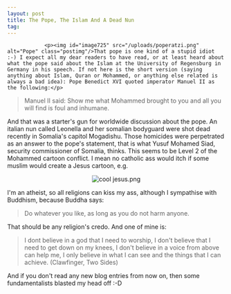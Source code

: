 ```yaml
---
layout: post
title: The Pope, The Islam And A Dead Nun
tag: 
---
```



                <p><img id="image725" src="/uploads/poperatzi.png" alt="Pope" class="postimg"/>That pope is one kind of a stupid idiot :-) I expect all my dear readers to have read, or at least heard about what the pope said about the Islam at the University of Regensburg in Germany in his speech. If not here is the short version (saying anything about Islam, Quran or Mohammed, or anything else related is always a bad idea): Pope Benedict XVI quoted imperator Manuel II as the following:</p>
<blockquote>Manuel II said: Show me what Mohammed brought to you and all you will find is foul and inhumane.</blockquote>
<p>And that was a starter's gun for worldwide discussion about the pope. An italian nun called Leonella and her somalian bodyguard were shot dead recently in Somalia's capitol Mogadishu. Those homicides were perpetrated as an answer to the pope's statement, that is what Yusuf Mohamed Siad, security commissioner of Somalia, thinks. This seems to be Level 2 of the Mohammed cartoon conflict.
I mean no catholic ass would itch if some muslim would create a Jesus cartoon, e.g.</p>
<div style="text-align: center;"><img id="image726" src="/uploads/cool%20jesus.png" alt="cool jesus.png" /></div>
<p>I'm an atheist, so all religions can kiss my ass, although I sympathise with Buddhism, because Buddha says:</p>
<blockquote>Do whatever you like, as long as you do not harm anyone.</blockquote>
<p>That should be any religion's credo. And one of mine is:</p>
<blockquote>I dont believe in a god that I need to worship,
I don't believe that I need to get down on my knees,
I don't believe in a voice from above can help me,
I only believe in what I can see and the things that I can achieve.
(Clawfinger, Two Sides)</blockquote>
<p>And if you don't read any new blog entries from now on, then some fundamentalists blasted my head off :-D</p>
            
